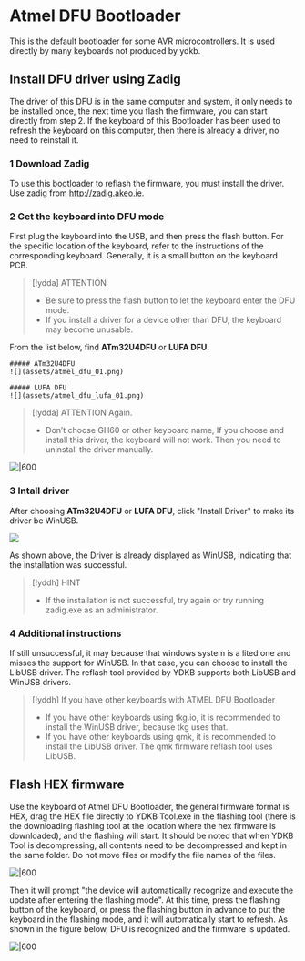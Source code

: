 # Atmel DFU Bootloader

This is the default bootloader for some AVR microcontrollers. It is used directly by many keyboards not produced by ydkb.


## Install DFU driver using Zadig

The driver of this DFU is in the same computer and system, it only needs to be installed once, the next time you flash the firmware, you can start directly from step 2. If the keyboard of this Bootloader has been used to refresh the keyboard on this computer, then there is already a driver, no need to reinstall it.

### 1 Download Zadig

To use this bootloader to reflash the firmware, you must install the driver. Use zadig from http://zadig.akeo.ie. 

### 2 Get the keyboard into DFU mode

First plug the keyboard into the USB, and then press the flash button. For the specific location of the keyboard, refer to the instructions of the corresponding keyboard. Generally, it is a small button on the keyboard PCB.

> [!ydda] ATTENTION
> - Be sure to press the flash button to let the keyboard enter the DFU mode.
> - If you install a driver for a device other than DFU, the keyboard may become unusable.

From the list below, find **ATm32U4DFU** or **LUFA DFU**. 

```ad-yddcol0
##### ATm32U4DFU
![](assets/atmel_dfu_01.png)
```

```ad-yddcol1
##### LUFA DFU
![](assets/atmel_dfu_lufa_01.png)
```

> [!ydda] ATTENTION Again.
> - Don’t choose GH60 or other keyboard name</font></html>, If you choose and install this driver, the keyboard will not work. Then you need to uninstall the driver manually.

![|600](assets/atmel_dfu_02.png)


### 3 Intall driver

After choosing **ATm32U4DFU** or **LUFA DFU**, click "Install Driver" to make its driver be WinUSB.

![](assets/atmel_dfu_03.png)

As shown above, the Driver is already displayed as WinUSB, indicating that the installation was successful. 

> [!yddh] HINT
> - If the installation is not successful, try again or try running zadig.exe as an administrator.

### 4 Additional instructions

If still unsuccessful, it may because that windows system is a lited one and misses the support for WinUSB. In that case, you can choose to install the LibUSB driver. The reflash tool provided by YDKB supports both LibUSB and WinUSB drivers.

> [!yddh] If you have other keyboards with ATMEL DFU Bootloader
> - If you have other keyboards using tkg.io, it is recommended to install the WinUSB driver, because tkg uses that.
> - If you have other keyboards using qmk, it is recommended to install the LibUSB driver. The qmk firmware reflash tool uses LibUSB.

## Flash HEX firmware

Use the keyboard of Atmel DFU Bootloader, the general firmware format is HEX, drag the HEX file directly to YDKB Tool.exe in the flashing tool (there is the downloading flashing tool at the location where the hex firmware is downloaded), and the flashing will start. It should be noted that when YDKB Tool is decompressing, all contents need to be decompressed and kept in the same folder. Do not move files or modify the file names of the files.

![|600](assets/dfu_reflash_01.png)

Then it will prompt "the device will automatically recognize and execute the update after entering the flashing mode". At this time, press the flashing button of the keyboard, or press the flashing button in advance to put the keyboard in the flashing mode, and it will automatically start to refresh. As shown in the figure below, DFU is recognized and the firmware is updated.

![|600](assets/dfu_reflash_02.png)


